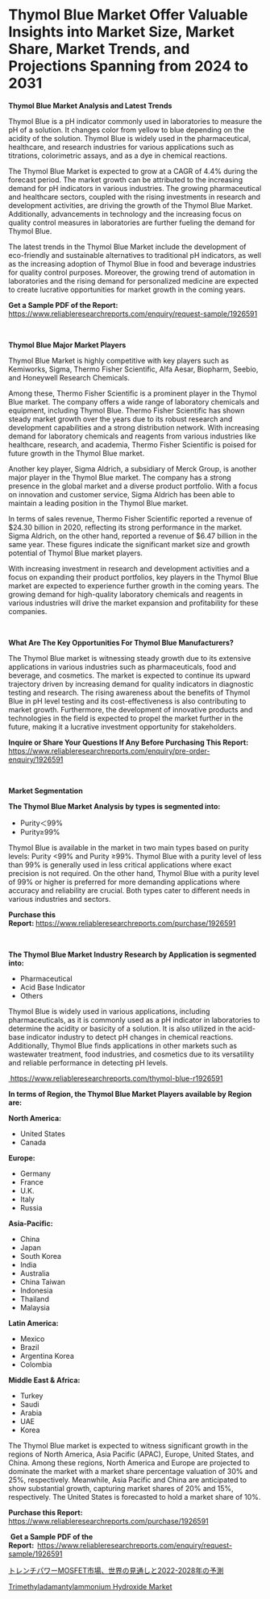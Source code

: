 <p><h1>Thymol Blue Market Offer Valuable Insights into Market Size, Market Share, Market Trends, and Projections Spanning from 2024 to 2031</h1></p><p><strong>Thymol Blue Market Analysis and Latest Trends</strong></p>
<p><p>Thymol Blue is a pH indicator commonly used in laboratories to measure the pH of a solution. It changes color from yellow to blue depending on the acidity of the solution. Thymol Blue is widely used in the pharmaceutical, healthcare, and research industries for various applications such as titrations, colorimetric assays, and as a dye in chemical reactions.</p><p>The Thymol Blue Market is expected to grow at a CAGR of 4.4% during the forecast period. The market growth can be attributed to the increasing demand for pH indicators in various industries. The growing pharmaceutical and healthcare sectors, coupled with the rising investments in research and development activities, are driving the growth of the Thymol Blue Market. Additionally, advancements in technology and the increasing focus on quality control measures in laboratories are further fueling the demand for Thymol Blue.</p><p>The latest trends in the Thymol Blue Market include the development of eco-friendly and sustainable alternatives to traditional pH indicators, as well as the increasing adoption of Thymol Blue in food and beverage industries for quality control purposes. Moreover, the growing trend of automation in laboratories and the rising demand for personalized medicine are expected to create lucrative opportunities for market growth in the coming years.</p></p>
<p><strong>Get a Sample PDF of the Report:&nbsp;</strong> <a href="https://www.reliableresearchreports.com/enquiry/request-sample/1926591">https://www.reliableresearchreports.com/enquiry/request-sample/1926591</a></p>
<p>&nbsp;</p>
<p><strong>Thymol Blue Major Market Players</strong></p>
<p><p>Thymol Blue Market is highly competitive with key players such as Kemiworks, Sigma, Thermo Fisher Scientific, Alfa Aesar, Biopharm, Seebio, and Honeywell Research Chemicals. </p><p>Among these, Thermo Fisher Scientific is a prominent player in the Thymol Blue market. The company offers a wide range of laboratory chemicals and equipment, including Thymol Blue. Thermo Fisher Scientific has shown steady market growth over the years due to its robust research and development capabilities and a strong distribution network. With increasing demand for laboratory chemicals and reagents from various industries like healthcare, research, and academia, Thermo Fisher Scientific is poised for future growth in the Thymol Blue market.</p><p>Another key player, Sigma Aldrich, a subsidiary of Merck Group, is another major player in the Thymol Blue market. The company has a strong presence in the global market and a diverse product portfolio. With a focus on innovation and customer service, Sigma Aldrich has been able to maintain a leading position in the Thymol Blue market. </p><p>In terms of sales revenue, Thermo Fisher Scientific reported a revenue of $24.30 billion in 2020, reflecting its strong performance in the market. Sigma Aldrich, on the other hand, reported a revenue of $6.47 billion in the same year. These figures indicate the significant market size and growth potential of Thymol Blue market players. </p><p>With increasing investment in research and development activities and a focus on expanding their product portfolios, key players in the Thymol Blue market are expected to experience further growth in the coming years. The growing demand for high-quality laboratory chemicals and reagents in various industries will drive the market expansion and profitability for these companies.</p></p>
<p>&nbsp;</p>
<p><strong>What Are The Key Opportunities For Thymol Blue Manufacturers?</strong></p>
<p><p>The Thymol Blue market is witnessing steady growth due to its extensive applications in various industries such as pharmaceuticals, food and beverage, and cosmetics. The market is expected to continue its upward trajectory driven by increasing demand for quality indicators in diagnostic testing and research. The rising awareness about the benefits of Thymol Blue in pH level testing and its cost-effectiveness is also contributing to market growth. Furthermore, the development of innovative products and technologies in the field is expected to propel the market further in the future, making it a lucrative investment opportunity for stakeholders.</p></p>
<p><strong>Inquire or Share Your Questions If Any Before Purchasing This Report:</strong> <a href="https://www.reliableresearchreports.com/enquiry/pre-order-enquiry/1926591">https://www.reliableresearchreports.com/enquiry/pre-order-enquiry/1926591</a></p>
<p>&nbsp;</p>
<p><strong>Market Segmentation</strong></p>
<p><strong>The Thymol Blue Market Analysis by types is segmented into:</strong></p>
<p><ul><li>Purity＜99%</li><li>Purity≥99%</li></ul></p>
<p><p>Thymol Blue is available in the market in two main types based on purity levels: Purity <99% and Purity ≥99%. Thymol Blue with a purity level of less than 99% is generally used in less critical applications where exact precision is not required. On the other hand, Thymol Blue with a purity level of 99% or higher is preferred for more demanding applications where accuracy and reliability are crucial. Both types cater to different needs in various industries and sectors.</p></p>
<p><strong>Purchase this Report:&nbsp;</strong><a href="https://www.reliableresearchreports.com/purchase/1926591">https://www.reliableresearchreports.com/purchase/1926591</a></p>
<p>&nbsp;</p>
<p><strong>The Thymol Blue Market Industry Research by Application is segmented into:</strong></p>
<p><ul><li>Pharmaceutical</li><li>Acid Base Indicator</li><li>Others</li></ul></p>
<p><p>Thymol Blue is widely used in various applications, including pharmaceuticals, as it is commonly used as a pH indicator in laboratories to determine the acidity or basicity of a solution. It is also utilized in the acid-base indicator industry to detect pH changes in chemical reactions. Additionally, Thymol Blue finds applications in other markets such as wastewater treatment, food industries, and cosmetics due to its versatility and reliable performance in detecting pH levels.</p></p>
<p><a href="https://www.reliableresearchreports.com/thymol-blue-r1926591">&nbsp;https://www.reliableresearchreports.com/thymol-blue-r1926591</a></p>
<p><strong>In terms of Region, the Thymol Blue Market Players available by Region are:</strong></p>
<p>
    <p> <strong> North America: </strong>
        <ul>
            <li>United States</li>
            <li>Canada</li>
        </ul>
        </p> 
    <p> <strong> Europe: </strong>
        <ul>
            <li>Germany</li>
            <li>France</li>
            <li>U.K.</li>
            <li>Italy</li>
            <li>Russia</li>
        </ul>
        </p> 
    <p> <strong> Asia-Pacific: </strong>
        <ul>
            <li>China</li>
            <li>Japan</li>
            <li>South Korea</li>
            <li>India</li>
            <li>Australia</li>
            <li>China Taiwan</li>
            <li>Indonesia</li>
            <li>Thailand</li>
            <li>Malaysia</li>
        </ul>
        </p> 
    <p> <strong> Latin America: </strong>
        <ul>
            <li>Mexico</li>
            <li>Brazil</li>
            <li>Argentina Korea</li>
            <li>Colombia</li>
        </ul>
        </p> 
    <p> <strong> Middle East & Africa: </strong>
        <ul>
            <li>Turkey</li>
            <li>Saudi</li>
            <li>Arabia</li>
            <li>UAE</li>
            <li>Korea</li>
        </ul>
    </p>
    </p>
<p><p>The Thymol Blue market is expected to witness significant growth in the regions of North America, Asia Pacific (APAC), Europe, United States, and China. Among these regions, North America and Europe are projected to dominate the market with a market share percentage valuation of 30% and 25%, respectively. Meanwhile, Asia Pacific and China are anticipated to show substantial growth, capturing market shares of 20% and 15%, respectively. The United States is forecasted to hold a market share of 10%.</p></p>
<p><strong>Purchase this Report: </strong><a href="https://www.reliableresearchreports.com/purchase/1926591">https://www.reliableresearchreports.com/purchase/1926591</a></p>
<p>&nbsp;<strong>Get a Sample PDF of the Report:&nbsp;&nbsp;</strong><a href="https://www.reliableresearchreports.com/enquiry/request-sample/1926591">https://www.reliableresearchreports.com/enquiry/request-sample/1926591</a></p>
<p><strong></strong></p>
<p><p><a href="https://github.com/oqxogxyvqe90775/Market-Research-Report-List-2/blob/main/2703211130927.md">トレンチパワーMOSFET市場、世界の見通しと2022-2028年の予測</a></p><p><a href="https://github.com/elizabethdagraca/Market-Research-Report-List-3/blob/main/trimethyladamantylammonium-hydroxide-market.md">Trimethyladamantylammonium Hydroxide Market</a></p></p>